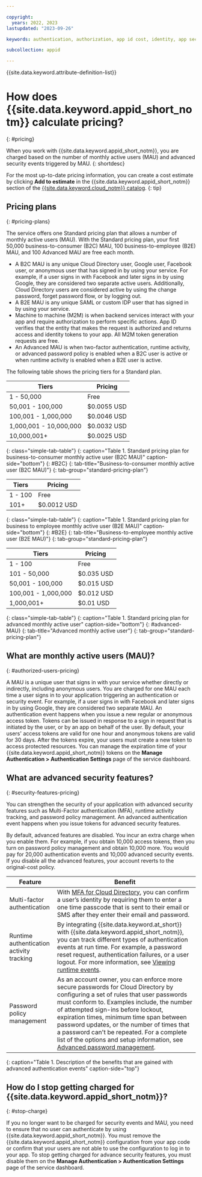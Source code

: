 ```yaml
---

copyright:
  years: 2022, 2023
lastupdated: "2023-09-26"

keywords: authentication, authorization, app id cost, identity, app security, cloud directory, app id pricing

subcollection: appid

---
```


{{site.data.keyword.attribute-definition-list}}

# How does {{site.data.keyword.appid_short_notm}} calculate pricing?
{: #pricing}

When you work with {{site.data.keyword.appid_short_notm}}, you are charged based on the number of monthly active users (MAU) and advanced security events triggered by MAU.
{: shortdesc}

For the most up-to-date pricing information, you can create a cost estimate by clicking **Add to estimate** in the {{site.data.keyword.appid_short_notm}} section of the [{{site.data.keyword.cloud_notm}} catalog](https://cloud.ibm.com/catalog/services/app-id).
{: tip}

## Pricing plans
{: #pricing-plans}

The service offers one Standard pricing plan that allows a number of monthly active users (MAU). With the Standard pricing plan, your first 50,000 business-to-consumer (B2C) MAU, 100 business-to-employee (B2E) MAU, and 100 Advanced MAU are free each month.

   * A B2C MAU is any unique Cloud Directory user, Google user, Facebook user, or anonymous user that has signed in by using your service. For example, if a user signs in with Facebook and later signs in by using Google, they are considered two separate active users. Additionally, Cloud Directory users are considered active by using the change password, forget password flow, or by logging out.
   * A B2E MAU is any unique SAML or custom IDP user that has signed in by using your service.
   * Machine to machine (M2M) is when backend services interact with your app and require authorization to perform specific actions. App ID verifies that the entity that makes the request is authorized and returns access and identity tokens to your app. All M2M token generation requests are free.
   * An Advanced MAU is when two-factor authentication, runtime activity, or advanced password policy is enabled when a B2C user is active or when runtime activity is enabled when a B2E user is active.

The following table shows the pricing tiers for a Standard plan.


| Tiers                  | Pricing |
|------------------------|----------------------|
| 1 - 50,000             | Free                 |
| 50,001 - 100,000       | $0.0055 USD          |
| 100,001 - 1,000,000    | $0.0046 USD          |
| 1,000,001 - 10,000,000 | $0.0032 USD          |
| 10,000,001+            | $0.0025 USD          |
{: class="simple-tab-table"}
{: caption="Table 1. Standard pricing plan for business-to-consumer monthly active user (B2C MAU)" caption-side="bottom"}
{: #B2C}
{: tab-title="Business-to-consumer monthly active user (B2C MAU)"}
{: tab-group="standard-pricing-plan"}

| Tiers   | Pricing  |
|---------|----------------------|
| 1 - 100 | Free                 |
| 101+    | $0.0012 USD          |
{: class="simple-tab-table"}
{: caption="Table 1. Standard pricing plan for business to employee monthly active user (B2E MAU)" caption-side="bottom"}
{: #B2E}
{: tab-title="Business-to-employee monthly active user (B2E MAU)"}
{: tab-group="standard-pricing-plan"}

| Tiers               | Pricing  |
|---------------------|----------------------|
| 1 - 100             | Free                 |
| 101 - 50,000        | $0.035 USD           |
| 50,001 - 100,000    | $0.015 USD           |
| 100,001 - 1,000,000 | $0.012 USD           |
| 1,000,001+          | $0.01 USD            |
{: class="simple-tab-table"}
{: caption="Table 1. Standard pricing plan for advanced monthly active user" caption-side="bottom"}
{: #advanced-MAU}
{: tab-title="Advanced monthly active user"}
{: tab-group="standard-pricing-plan"}

## What are monthly active users (MAU)?
{: #authorized-users-pricing}

A MAU is a unique user that signs in with your service whether directly or indirectly, including anonymous users. You are charged for one MAU each time a user signs in to your application triggering an authentication or security event. For example, if a user signs in with Facebook and later signs in by using Google, they are considered two separate MAU. An authentication event happens when you issue a new regular or anonymous access token. Tokens can be issued in response to a sign in request that is initiated by the user, or by an app on behalf of the user. By default, your users' access tokens are valid for one hour and anonymous tokens are valid for 30 days. After the tokens expire, your users must create a new token to access protected resources. You can manage the expiration time of your {{site.data.keyword.appid_short_notm}} tokens on the **Manage Authentication > Authentication Settings** page of the service dashboard.


## What are advanced security features?
{: #security-features-pricing}

You can strengthen the security of your application with advanced security features such as Multi-Factor authentication (MFA), runtime activity tracking, and password policy management. An advanced authentication event happens when you issue tokens for advanced security features.

By default, advanced features are disabled. You incur an extra charge when you enable them. For example, if you obtain 10,000 access tokens, then you turn on password policy management and obtain 10,000 more. You would pay for 20,000 authentication events and 10,000 advanced security events. If you disable all the advanced features, your account reverts to the original-cost policy.

| Feature | Benefit |
|-----|----|
|Multi-factor authentication | With [MFA for Cloud Directory](/docs/appid?topic=appid-cd-mfa#cd-mfa), you can confirm a user’s identity by requiring them to enter a one time passcode that is sent to their email or SMS after they enter their email and password. |
| Runtime authentication activity tracking | By integrating {{site.data.keyword.at_short}} with {{site.data.keyword.appid_short_notm}}, you can track different types of authentication events at run time. For example, a password reset request, authentication failures, or a user logout. For more information, see [Viewing runtime events](/docs/appid?topic=appid-at-events#at-monitor-runtime). |
| Password policy management | As an account owner, you can enforce more secure passwords for Cloud Directory by configuring a set of rules that user passwords must conform to. Examples include, the number of attempted sign-ins before lockout, expiration times, minimum time span between password updates, or the number of times that a password can't be repeated. For a complete list of the options and setup information, see [Advanced password management](/docs/appid?topic=appid-cd-strength#cd-advanced-password). |
{: caption="Table 1. Description of the benefits that are gained with advanced authentication events" caption-side="top"}

## How do I stop getting charged for {{site.data.keyword.appid_short_notm}}?
{: #stop-charge}

If you no longer want to be charged for security events and MAU, you need to ensure that no user can authenticate by using {{site.data.keyword.appid_short_notm}}. You must remove the {{site.data.keyword.appid_short_notm}} configuration from your app code or confirm that your users are not able to use the configuration to log in to your app. To stop getting charged for advance security features, you must disable them on the **Manage Authentication > Authentication Settings** page of the service dashboard.
